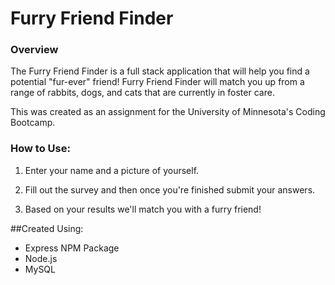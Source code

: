 # Furry Friend Finder

### Overview

The Furry Friend Finder is a full stack application that will help you find a potential "fur-ever" friend! Furry Friend Finder will match you up from a range of rabbits, dogs, and cats that are currently in foster care. 

This was created as an assignment for the University of Minnesota's Coding Bootcamp. 

### How to Use:

1. Enter your name and a picture of yourself.

2. Fill out the survey and then once you're finished submit your answers.

3. Based on your results we'll match you with a furry friend!

##Created Using:

* Express NPM Package
* Node.js
* MySQL

